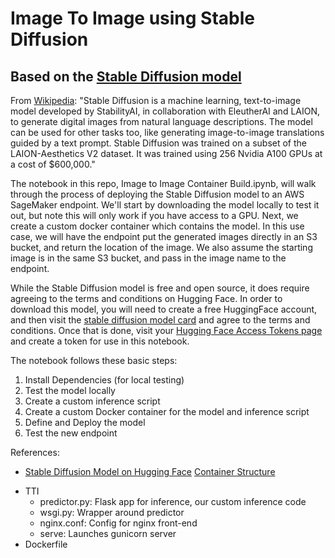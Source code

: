 # Image To Image using Stable Diffusion
## Based on the [Stable Diffusion model](https://huggingface.co/CompVis/stable-diffusion-v1-4)


From [Wikipedia](https://en.wikipedia.org/wiki/Stable_Diffusion): "Stable Diffusion is a machine learning, text-to-image model developed by StabilityAI, in collaboration with EleutherAI and LAION, to generate digital images from natural language descriptions. The model can be used for other tasks too, like generating image-to-image translations guided by a text prompt.  Stable Diffusion was trained on a subset of the LAION-Aesthetics V2 dataset. It was trained using 256 Nvidia A100 GPUs at a cost of $600,000."

The notebook in this repo, Image to Image Container Build.ipynb, will walk through the process of deploying the Stable Diffusion model to an AWS SageMaker endpoint.  We'll start by downloading the model locally to test it out, but note this will only work if you have access to a GPU.  Next, we create a custom docker container which contains the model.  In this use case, we will have the endpoint put the generated images directly in an S3 bucket, and return the location of the image.  We also assume the starting image is in the same S3 bucket, and pass in the image name to the endpoint.

While the Stable Diffusion model is free and open source, it does require agreeing to the terms and conditions on Hugging Face.  In order to download this model, you will need to create a free HuggingFace account, and then visit the [stable diffusion model card](https://huggingface.co/CompVis/stable-diffusion-v1-4) and agree to the terms and conditions.  Once that is done, visit your [Hugging Face Access Tokens page](https://huggingface.co/settings/tokens) and create a token for use in this notebook.

The notebook follows these basic steps:
1. Install Dependencies (for local testing)
2. Test the model locally
3. Create a custom inference script
4. Create a custom Docker container for the model and inference script
4. Define and Deploy the model
5. Test the new endpoint

References:
  * [Stable Diffusion Model on Hugging Face](https://huggingface.co/CompVis/stable-diffusion-v1-4)
[Container Structure](https://sagemaker-workshop.com/custom/containers.html)
- TTI
    - predictor.py: Flask app for inference, our custom inference code
    - wsgi.py: Wrapper around predictor
    - nginx.conf: Config for nginx front-end
    - serve: Launches gunicorn server
- Dockerfile